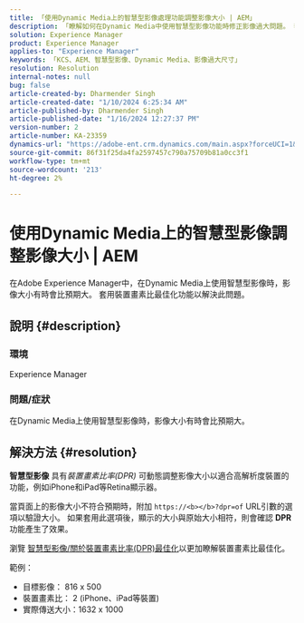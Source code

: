 ```yaml
---
title: 「使用Dynamic Media上的智慧型影像處理功能調整影像大小 | AEM」
description: 「瞭解如何在Dynamic Media中使用智慧型影像功能時修正影像過大問題。 套用裝置畫素比最佳化功能。」
solution: Experience Manager
product: Experience Manager
applies-to: "Experience Manager"
keywords: 「KCS、AEM、智慧型影像、Dynamic Media、影像過大尺寸」
resolution: Resolution
internal-notes: null
bug: false
article-created-by: Dharmender Singh
article-created-date: "1/10/2024 6:25:34 AM"
article-published-by: Dharmender Singh
article-published-date: "1/16/2024 12:27:37 PM"
version-number: 2
article-number: KA-23359
dynamics-url: "https://adobe-ent.crm.dynamics.com/main.aspx?forceUCI=1&pagetype=entityrecord&etn=knowledgearticle&id=fa0b370e-81af-ee11-a569-6045bd0065b6"
source-git-commit: 86f31f25da4fa2597457c790a75709b81a0cc3f1
workflow-type: tm+mt
source-wordcount: '213'
ht-degree: 2%

---
```


# 使用Dynamic Media上的智慧型影像調整影像大小 | AEM


在Adobe Experience Manager中，在Dynamic Media上使用智慧型影像時，影像大小有時會比預期大。 套用裝置畫素比最佳化功能以解決此問題。

## 說明 {#description}


### <b>環境</b>

Experience Manager

### <b>問題/症狀</b>

在Dynamic Media上使用智慧型影像時，影像大小有時會比預期大。


## 解決方法 {#resolution}


<b>智慧型影像</b> 具有&#x200B;*裝置畫素比率(DPR)* 可動態調整影像大小以適合高解析度裝置的功能，例如iPhone和iPad等Retina顯示器。

當頁面上的影像大小不符合預期時，附加 `https://<b></b>?dpr=of` URL引數的選項以驗證大小。 如果套用此選項後，顯示的大小與原始大小相符，則會確認 <b>DPR</b> 功能產生了效果。

瀏覽 [智慧型影像/關於裝置畫素比率(DPR)最佳化](https://experienceleague.adobe.com/docs/experience-manager-65/assets/dynamic/imaging-faq.html#dpr)以更加瞭解裝置畫素比最佳化。

範例：

- 目標影像： 816 x 500
- 裝置畫素比： 2 (iPhone、iPad等裝置)
- 實際傳送大小：1632 x 1000

